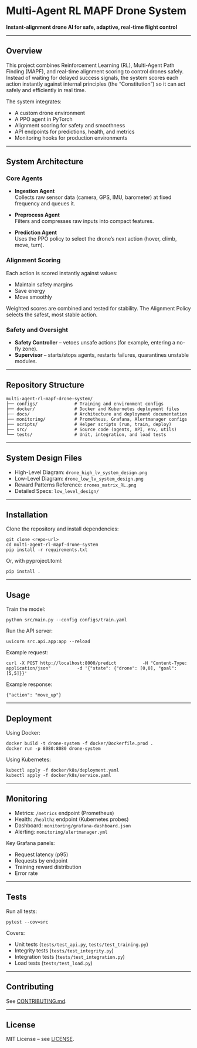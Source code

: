 # Multi-Agent RL MAPF Drone System
**Instant-alignment drone AI for safe, adaptive, real-time flight control**

---

## Overview  
This project combines Reinforcement Learning (RL), Multi-Agent Path Finding (MAPF), and real-time alignment scoring to control drones safely. Instead of waiting for delayed success signals, the system scores each action instantly against internal principles (the “Constitution”) so it can act safely and efficiently in real time.

The system integrates:  
- A custom drone environment  
- A PPO agent in PyTorch  
- Alignment scoring for safety and smoothness  
- API endpoints for predictions, health, and metrics  
- Monitoring hooks for production environments  

---

## System Architecture

### Core Agents
- **Ingestion Agent**  
  Collects raw sensor data (camera, GPS, IMU, barometer) at fixed frequency and queues it.  

- **Preprocess Agent**  
  Filters and compresses raw inputs into compact features.  

- **Prediction Agent**  
  Uses the PPO policy to select the drone’s next action (hover, climb, move, turn).  

### Alignment Scoring
Each action is scored instantly against values:  
- Maintain safety margins  
- Save energy  
- Move smoothly  

Weighted scores are combined and tested for stability. The Alignment Policy selects the safest, most stable action.  

### Safety and Oversight
- **Safety Controller** – vetoes unsafe actions (for example, entering a no-fly zone).  
- **Supervisor** – starts/stops agents, restarts failures, quarantines unstable modules.  

---

## Repository Structure
    multi-agent-rl-mapf-drone-system/
    ├── configs/              # Training and environment configs
    ├── docker/               # Docker and Kubernetes deployment files
    ├── docs/                 # Architecture and deployment documentation
    ├── monitoring/           # Prometheus, Grafana, Alertmanager configs
    ├── scripts/              # Helper scripts (run, train, deploy)
    ├── src/                  # Source code (agents, API, env, utils)
    └── tests/                # Unit, integration, and load tests

---

## System Design Files
- High-Level Diagram: `drone_high_lv_system_design.png`  
- Low-Level Diagram: `drone_low_lv_system_design.png`  
- Reward Patterns Reference: `drones_matrix_RL.png`  
- Detailed Specs: `low_level_design/`  

---

## Installation

Clone the repository and install dependencies:

    git clone <repo-url>
    cd multi-agent-rl-mapf-drone-system
    pip install -r requirements.txt

Or, with pyproject.toml:

    pip install .

---

## Usage

Train the model:

    python src/main.py --config configs/train.yaml

Run the API server:

    uvicorn src.api.app:app --reload

Example request:

    curl -X POST http://localhost:8000/predict          -H "Content-Type: application/json"          -d '{"state": {"drone": [0,0], "goal": [5,5]}}'

Example response:

    {"action": "move_up"}

---

## Deployment

Using Docker:

    docker build -t drone-system -f docker/Dockerfile.prod .
    docker run -p 8080:8080 drone-system

Using Kubernetes:

    kubectl apply -f docker/k8s/deployment.yaml
    kubectl apply -f docker/k8s/service.yaml

---

## Monitoring
- Metrics: `/metrics` endpoint (Prometheus)  
- Health: `/healthz` endpoint (Kubernetes probes)  
- Dashboard: `monitoring/grafana-dashboard.json`  
- Alerting: `monitoring/alertmanager.yml`  

Key Grafana panels:  
- Request latency (p95)  
- Requests by endpoint  
- Training reward distribution  
- Error rate  

---

## Tests

Run all tests:

    pytest --cov=src

Covers:  
- Unit tests (`tests/test_api.py`, `tests/test_training.py`)  
- Integrity tests (`tests/test_integrity.py`)  
- Integration tests (`tests/test_integration.py`)  
- Load tests (`tests/test_load.py`)  

---

## Contributing  
See [CONTRIBUTING.md](CONTRIBUTING.md).  

---

## License  
MIT License – see [LICENSE](LICENSE).  
